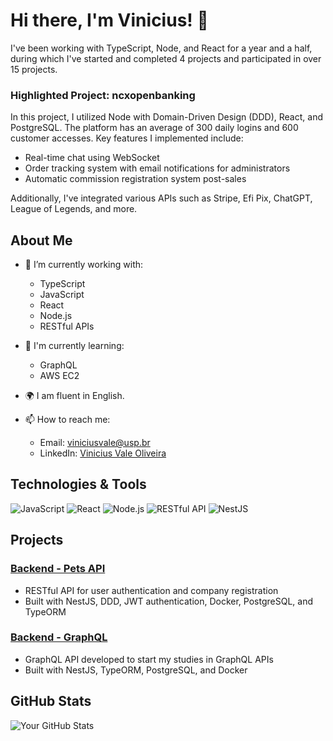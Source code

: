 # Hi there, I'm Vinicius! 👋

I've been working with TypeScript, Node, and React for a year and a half, during which I've started and completed 4 projects and participated in over 15 projects.

### Highlighted Project: ncxopenbanking
In this project, I utilized Node with Domain-Driven Design (DDD), React, and PostgreSQL. The platform has an average of 300 daily logins and 600 customer accesses. Key features I implemented include:
- Real-time chat using WebSocket
- Order tracking system with email notifications for administrators
- Automatic commission registration system post-sales

Additionally, I've integrated various APIs such as Stripe, Efi Pix, ChatGPT, League of Legends, and more.

## About Me
- 🌱 I’m currently working with:
  - TypeScript
  - JavaScript
  - React
  - Node.js
  - RESTful APIs

- 🌟 I'm currently learning:
  - GraphQL
  - AWS EC2

- 🌍 I am fluent in English.

- 📫 How to reach me:
  - Email: [viniciusvale@usp.br](mailto:viniciusvale@usp.br)
  - LinkedIn: [Vinicius Vale Oliveira](https://www.linkedin.com/in/viniciusvaleoliveira/)

## Technologies & Tools
![JavaScript](https://img.shields.io/badge/-JavaScript-black?style=flat-square&logo=javascript)
![React](https://img.shields.io/badge/-React-black?style=flat-square&logo=react)
![Node.js](https://img.shields.io/badge/-Node.js-black?style=flat-square&logo=node.js)
![RESTful API](https://img.shields.io/badge/-RESTful%20API-black?style=flat-square&logo=rest)
![NestJS](https://img.shields.io/badge/-NestJS-black?style=flat-square&logo=nestjs)

## Projects
### [Backend - Pets API](https://github.com/XVINILX/pets-api)
- RESTful API for user authentication and company registration
- Built with NestJS, DDD, JWT authentication, Docker, PostgreSQL, and TypeORM

### [Backend - GraphQL](https://github.com/XVINILX/GRAPHQl/tree/master)
- GraphQL API developed to start my studies in GraphQL APIs
- Built with NestJS, TypeORM, PostgreSQL, and Docker

## GitHub Stats
![Your GitHub Stats](https://github-readme-stats.vercel.app/api?username=XVINILX&show_icons=true&hide_border=true)

